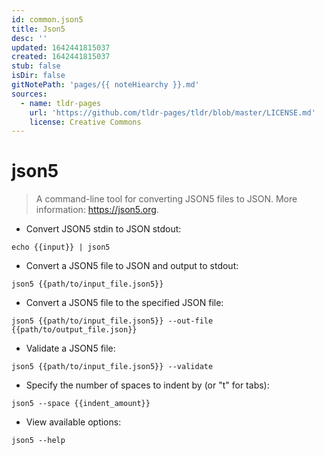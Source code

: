```yaml
---
id: common.json5
title: Json5
desc: ''
updated: 1642441815037
created: 1642441815037
stub: false
isDir: false
gitNotePath: 'pages/{{ noteHiearchy }}.md'
sources:
  - name: tldr-pages
    url: 'https://github.com/tldr-pages/tldr/blob/master/LICENSE.md'
    license: Creative Commons
---
```

# json5

> A command-line tool for converting JSON5 files to JSON.
> More information: <https://json5.org>.

- Convert JSON5 stdin to JSON stdout:

`echo {{input}} | json5`

- Convert a JSON5 file to JSON and output to stdout:

`json5 {{path/to/input_file.json5}}`

- Convert a JSON5 file to the specified JSON file:

`json5 {{path/to/input_file.json5}} --out-file {{path/to/output_file.json}}`

- Validate a JSON5 file:

`json5 {{path/to/input_file.json5}} --validate`

- Specify the number of spaces to indent by (or "t" for tabs):

`json5 --space {{indent_amount}}`

- View available options:

`json5 --help`


